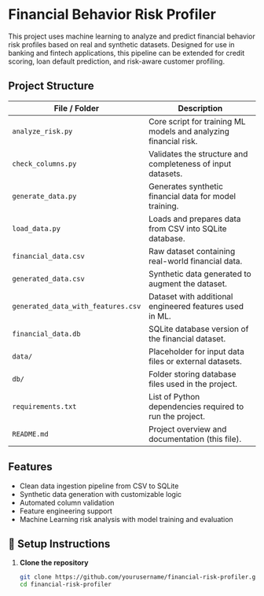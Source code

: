 # Financial Behavior Risk Profiler

This project uses machine learning to analyze and predict financial behavior risk profiles based on real and synthetic datasets. Designed for use in banking and fintech applications, this pipeline can be extended for credit scoring, loan default prediction, and risk-aware customer profiling.

## Project Structure

| File / Folder                        | Description |
|-------------------------------------|-------------|
| `analyze_risk.py`                   | Core script for training ML models and analyzing financial risk. |
| `check_columns.py`                  | Validates the structure and completeness of input datasets. |
| `generate_data.py`                  | Generates synthetic financial data for model training. |
| `load_data.py`                      | Loads and prepares data from CSV into SQLite database. |
| `financial_data.csv`               | Raw dataset containing real-world financial data. |
| `generated_data.csv`               | Synthetic data generated to augment the dataset. |
| `generated_data_with_features.csv` | Dataset with additional engineered features used in ML. |
| `financial_data.db`                | SQLite database version of the financial dataset. |
| `data/`                             | Placeholder for input data files or external datasets. |
| `db/`                               | Folder storing database files used in the project. |
| `requirements.txt`                 | List of Python dependencies required to run the project. |
| `README.md`                         | Project overview and documentation (this file). |



## Features

- Clean data ingestion pipeline from CSV to SQLite
- Synthetic data generation with customizable logic
- Automated column validation
- Feature engineering support
- Machine Learning risk analysis with model training and evaluation


## 🔧 Setup Instructions

1. **Clone the repository**
   ```bash
   git clone https://github.com/yourusername/financial-risk-profiler.git
   cd financial-risk-profiler
